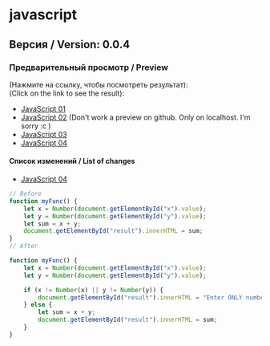 # javascript

## Версия / Version: 0.0.4

### Предварительный просмотр / Preview<br>

(Нажмите на ссылку, чтобы посмотреть результат):<br>
(Click on the link to see the result): <br>
- [JavaScript 01]
- [JavaScript 02] (Don't work a preview on github. Only on localhost. I'm sorry :c )
- [JavaScript 03]
- [JavaScript 04]

#### Список изменений / List of changes
- [JavaScript 04] <br>
```javascript
// Before
function myFunc() {
    let x = Number(document.getElementById("x").value);
    let y = Number(document.getElementById("y").value);
    let sum = x + y;
    document.getElementById("result").innerHTML = sum;
}
// After

function myFunc() {
    let x = Number(document.getElementById("x").value);
    let y = Number(document.getElementById("y").value);

    if (x != Number(x) || y != Number(y)) {
        document.getElementById("result").innerHTML = "Enter ONLY numbers";
    } else {
        let sum = x + y;
        document.getElementById("result").innerHTML = sum;
    }
}
```



[JavaScript 01]: http://htmlpreview.github.io/?https://github.com/kroobeet/javascript/blob/master/JS/01/index.html
[JavaScript 02]: http://htmlpreview.github.io/?https://github.com/kroobeet/javascript/blob/master/JS/02/index.html
[JavaScript 03]: http://htmlpreview.github.io/?https://github.com/kroobeet/javascript/blob/master/JS/03/index.html
[JavaScript 04]: http://htmlpreview.github.io/?https://github.com/kroobeet/javascript/blob/master/JS/04/index.html
